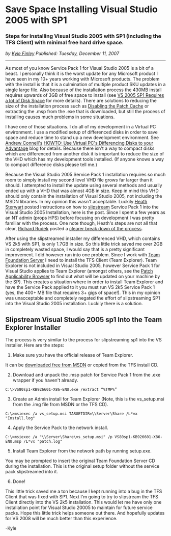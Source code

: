 # Save Space Installing Visual Studio 2005 with SP1
### Steps for installing Visual Studio 2005 with SP1 (including the TFS Client) with minimal free hard drive space.

*<div class="article-meta-data"> by <span class="article-meta-author" itemprop="author"><a href="https://twitter.com/kfinley" target="_blank" title="kfinley on Twitter">Kyle Finley</a></span> Published: <time itemprop="pubdate" datetime="12/11/2007 5:44:00 PM">Tuesday, December 11, 2007</time></div>*

---

As most of you know Service Pack 1 for Visual Studio 2005 is a bit of a beast. I personally think it is the worst update for any Microsoft product I have seen in my 10+ years working with Microsoft products. The problem with the install is that it is a culmination of multiple product SKU updates in a single large file. Also because of the installation process the 430MB install requires upwards of 3GB of free space to install (see [VS 2005 SP1 Requires a lot of Disk Space](http://blogs.msdn.com/heaths/archive/2006/10/06/VS-2005-SP1-Requires-a-lot-of-Disk-Space.aspx) for more details). There are solutions to reducing the size of the installation process such as [Disabling the Patch Cache](http://blogs.msdn.com/heaths/archive/2006/11/28/save-time-and-space-for-vs-2005-sp1-by-disabling-the-patch-cache.aspx) or extracting the .msp from the .exe that is downloaded, but still the process of installing causes much problems in some situations.

I have one of those situations. I do all of my development in a Virtual PC environment. I use a modified setup of differenced disks in order to save space and reduce time to stand up a new development environment. See [Andrew Connell's](http://www.andrewconnell.com/blog/Default.aspx) [HOWTO: Use Virtual PC's Differencing Disks to your Advantage](http://www.andrewconnell.com/blog/articles/UseVirtualPCsDifferencingDisksToYourAdvantage.aspx) blog for details. Because there isn't a way to compact disks which are differenced from another disk it is important to reduce the size of the VHD which has my development tools installed. (If anyone knows a way to compact difference disks please tell me.)

Because the Visual Studio 2005 Service Pack 1 installation requires so much room to simply install my second level VHD file grows far larger than it should. I attempted to install the update using several methods and usually ended up with a VHD that was almost 4GB in size. Keep in mind this VHD should only contain the installation of Visual Studio 2005, not including the MSDN libraries. In my opinion this wasn't acceptable. Luckily [Heath Sterwart](http://blogs.msdn.com/heaths/) posted instructions on how to [slipstream](http://en.wikipedia.org/wiki/Slipstream_(computing)) Service Pack 1 into the Visual Studio 2005 Installation, here is the post. Since I spent a few years as an NT admin (props HPS) before focusing on development I was pretty familiar with the process. One note though, Heath's steps are not all that clear, [Richard Rudek](http://richardrudek.spaces.live.com/default.aspx) posted a [clearer break down of the process](http://richardrudek.spaces.live.com/blog/cns!8B65F3DE0BE797AA!185.entry).

After using the slipstreamed installer my differenced VHD, which contains VS 2k5 with SP1, is only 1.7GB in size. So this little trick saved me over 2GB in completely wasted space, I would say that is a pretty significant improvement. I did however run into one problem. Since I work with [Team Foundation Server](http://msdn2.microsoft.com/en-us/teamsystem/aa718825.aspx) I need to install the TFS Client (Team Explorer). Team Explorer is not included in Visual Studio 2005, however Service Pack 1 for Visual Studio applies to Team Explorer (amongst others, see the [Patch Applicability Browser](http://blogs.msdn.com/heaths/pages/pab.aspx) to find out what will be updated on your machine by the SP). This creates a situation where in order to install Team Explorer and have the Service Pack applied to it you must run VS 2k5 Service Pack 1 (yes, the 400+ MB file that requires 3+ gigs of space!). This in my opinion was unacceptable and completely negated the effort of slipstreaming SP1 into the Visual Studio 2005 installation. Luckily there is a solution.


## Slipstream Visual Studio 2005 sp1 Into the Team Explorer Installer

The process is very similar to the process for slipstreaming sp1 into the VS installer. Here are the steps:

1. Make sure you have the official release of Team Explorer.

It can be [downloaded free from MSDN](http://download.microsoft.com/download/2/a/d/2ad44873-8ccb-4a1b-9c0d-23224b3ba34c/VSTFClient.img) or copied from the TFS install CD.

2. Download and unpack the .msp patch for Service Pack 1 from the .exe wrapper if you haven't already.

`C:\>VS80sp1-KB926601-X86-ENU.exe /extract “%TMP%”`

3. Create an Admin install for Team Explorer (Note, this is the vs_setup.msi from the .img file from MSDN or the TFS CD).

`C:\>msiexec /a vs_setup.msi TARGETDIR=\\Server\Share /L*vx "Install.log"`

4. Apply the Service Pack to the network install.

`C:\>msiexec /a "\\Server\Share\vs_setup.msi" /p VS80sp1-KB926601-X86-ENU.msp /L*vx "patch.log"`

5. Install Team Explorer from the network path by running setup.exe.

You may be prompted to insert the original Team Foundation Server CD during the installation. This is the original setup folder without the service pack slipstreamed into it.

6. Done!

This little trick saved me a ton because I kept running into a bug in the TFS Client that was fixed with SP1. Next I'm going to try to slipstream the TFS Client directly into the VS 2k5 installation. This would let me have only one installation point for Visual Studio 20005 to maintain for future service packs. Hope this little trick helps someone out there. And hopefully updates for VS 2008 will be much better than this experience.

-Kyle
